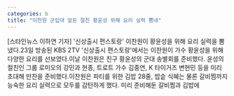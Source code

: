```yaml
---
categories: b
title: "이찬원 군입대 앞둔 절친 황윤성 위해 요리 실력 뽐내"
---
```

[스타인뉴스 이하연 기자] &#39;신상출시 편스토랑&#39; 이찬원이 황윤성을 위해 요리 실력을 뽐냈다.23일 방송된 KBS 2TV &#39;신상출시 편스토랑&#39;에서는 이찬원이 가수 황윤성을 위해 다양한 요리를 선보였다.이날 이찬원은 친구 황윤성의 군대 송별회를 준비했다. 윤성의 절친인 그룹 로미오의 강민과 현종, 트로트 가수 김중연, K 타이거즈 변현민 등을 미리 초대해 만찬을 준비했다.이찬원은 파티를 위한 김밥 28줄, 밥솥 식혜는 물론 갈비찜까지 능숙한 요리 실력으로 모두를 감탄하게 했다. 미리 준비해둔 갈비찜과 김밥에